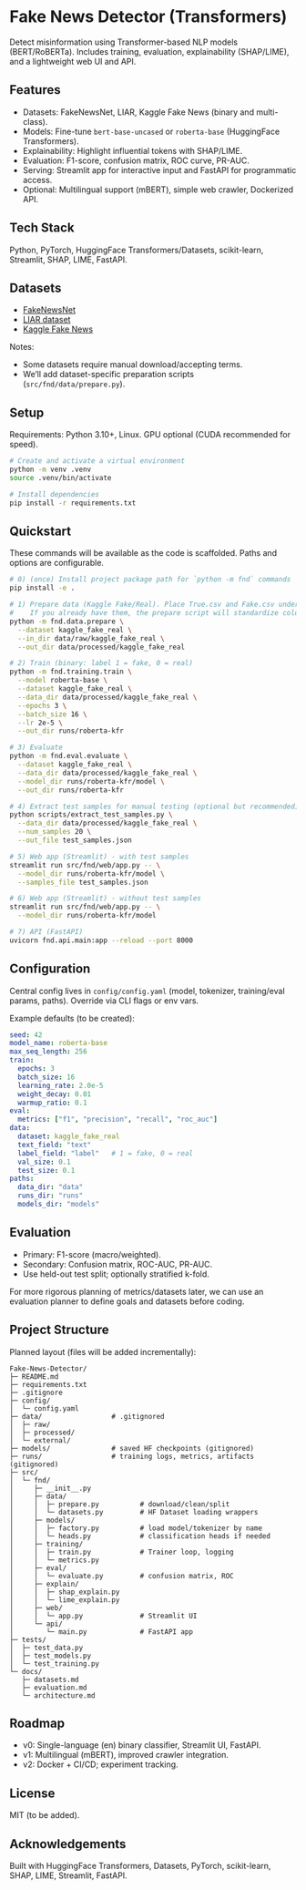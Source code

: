 # Fake News Detector (Transformers)

Detect misinformation using Transformer-based NLP models (BERT/RoBERTa). Includes training, evaluation, explainability (SHAP/LIME), and a lightweight web UI and API.

## Features

- Datasets: FakeNewsNet, LIAR, Kaggle Fake News (binary and multi-class).
- Models: Fine-tune `bert-base-uncased` or `roberta-base` (HuggingFace Transformers).
- Explainability: Highlight influential tokens with SHAP/LIME.
- Evaluation: F1-score, confusion matrix, ROC curve, PR-AUC.
- Serving: Streamlit app for interactive input and FastAPI for programmatic access.
- Optional: Multilingual support (mBERT), simple web crawler, Dockerized API.

## Tech Stack

Python, PyTorch, HuggingFace Transformers/Datasets, scikit-learn, Streamlit, SHAP, LIME, FastAPI.

## Datasets

- [FakeNewsNet](https://github.com/KaiDMML/FakeNewsNet)
- [LIAR dataset](https://www.cs.ucsb.edu/~william/data/liar_dataset.zip)
- [Kaggle Fake News](https://www.kaggle.com/c/fake-news)

Notes:

- Some datasets require manual download/accepting terms.
- We’ll add dataset-specific preparation scripts (`src/fnd/data/prepare.py`).

## Setup

Requirements: Python 3.10+, Linux. GPU optional (CUDA recommended for speed).

```bash
# Create and activate a virtual environment
python -m venv .venv
source .venv/bin/activate

# Install dependencies
pip install -r requirements.txt
```

## Quickstart

These commands will be available as the code is scaffolded. Paths and options are configurable.

```bash
# 0) (once) Install project package path for `python -m fnd` commands
pip install -e .

# 1) Prepare data (Kaggle Fake/Real). Place True.csv and Fake.csv under data/raw/kaggle_fake_real/
#    If you already have them, the prepare script will standardize columns.
python -m fnd.data.prepare \
  --dataset kaggle_fake_real \
  --in_dir data/raw/kaggle_fake_real \
  --out_dir data/processed/kaggle_fake_real

# 2) Train (binary: label 1 = fake, 0 = real)
python -m fnd.training.train \
  --model roberta-base \
  --dataset kaggle_fake_real \
  --data_dir data/processed/kaggle_fake_real \
  --epochs 3 \
  --batch_size 16 \
  --lr 2e-5 \
  --out_dir runs/roberta-kfr

# 3) Evaluate
python -m fnd.eval.evaluate \
  --dataset kaggle_fake_real \
  --data_dir data/processed/kaggle_fake_real \
  --model_dir runs/roberta-kfr/model \
  --out_dir runs/roberta-kfr

# 4) Extract test samples for manual testing (optional but recommended)
python scripts/extract_test_samples.py \
  --data_dir data/processed/kaggle_fake_real \
  --num_samples 20 \
  --out_file test_samples.json

# 5) Web app (Streamlit) - with test samples
streamlit run src/fnd/web/app.py -- \
  --model_dir runs/roberta-kfr/model \
  --samples_file test_samples.json

# 6) Web app (Streamlit) - without test samples
streamlit run src/fnd/web/app.py -- \
  --model_dir runs/roberta-kfr/model

# 7) API (FastAPI)
uvicorn fnd.api.main:app --reload --port 8000
```

## Configuration

Central config lives in `config/config.yaml` (model, tokenizer, training/eval params, paths). Override via CLI flags or env vars.

Example defaults (to be created):

```yaml
seed: 42
model_name: roberta-base
max_seq_length: 256
train:
  epochs: 3
  batch_size: 16
  learning_rate: 2.0e-5
  weight_decay: 0.01
  warmup_ratio: 0.1
eval:
  metrics: ["f1", "precision", "recall", "roc_auc"]
data:
  dataset: kaggle_fake_real
  text_field: "text"
  label_field: "label"   # 1 = fake, 0 = real
  val_size: 0.1
  test_size: 0.1
paths:
  data_dir: "data"
  runs_dir: "runs"
  models_dir: "models"
```

## Evaluation

- Primary: F1-score (macro/weighted).
- Secondary: Confusion matrix, ROC-AUC, PR-AUC.
- Use held-out test split; optionally stratified k-fold.

For more rigorous planning of metrics/datasets later, we can use an evaluation planner to define goals and datasets before coding.

## Project Structure

Planned layout (files will be added incrementally):

```text
Fake-News-Detector/
├─ README.md
├─ requirements.txt
├─ .gitignore
├─ config/
│  └─ config.yaml
├─ data/                 # .gitignored
│  ├─ raw/
│  ├─ processed/
│  └─ external/
├─ models/               # saved HF checkpoints (gitignored)
├─ runs/                 # training logs, metrics, artifacts (gitignored)
├─ src/
│  └─ fnd/
│     ├─ __init__.py
│     ├─ data/
│     │  ├─ prepare.py          # download/clean/split
│     │  └─ datasets.py         # HF Dataset loading wrappers
│     ├─ models/
│     │  ├─ factory.py          # load model/tokenizer by name
│     │  └─ heads.py            # classification heads if needed
│     ├─ training/
│     │  ├─ train.py            # Trainer loop, logging
│     │  └─ metrics.py
│     ├─ eval/
│     │  └─ evaluate.py         # confusion matrix, ROC
│     ├─ explain/
│     │  ├─ shap_explain.py
│     │  └─ lime_explain.py
│     ├─ web/
│     │  └─ app.py              # Streamlit UI
│     └─ api/
│        └─ main.py             # FastAPI app
├─ tests/
│  ├─ test_data.py
│  ├─ test_models.py
│  └─ test_training.py
└─ docs/
   ├─ datasets.md
   ├─ evaluation.md
   └─ architecture.md
```

## Roadmap

- v0: Single-language (en) binary classifier, Streamlit UI, FastAPI.
- v1: Multilingual (mBERT), improved crawler integration.
- v2: Docker + CI/CD; experiment tracking.

## License

MIT (to be added).

## Acknowledgements

Built with HuggingFace Transformers, Datasets, PyTorch, scikit-learn, SHAP, LIME, Streamlit, FastAPI.
